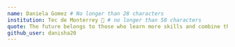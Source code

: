 ```yaml
---
name: Daniela Gomez # No longer than 28 characters
institution: Tec de Monterrey 🚩 # no longer than 58 characters
quote: The future belongs to those who learn more skills and combine them in creative ways- Robert Greene -# no longer than 100 characters, avoid using quotes(") to guarantee the format remains the same.
github_user: danisha20
---
```

